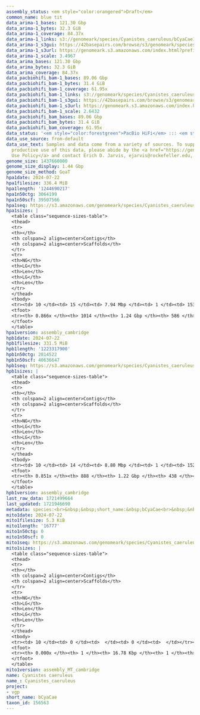 ```yaml
---
assembly_status: <em style="color:orangered">Draft</em>
common_name: blue tit
data_arima-1_bases: 121.30 Gbp
data_arima-1_bytes: 32.3 GiB
data_arima-1_coverage: 84.37x
data_arima-1_links: s3://genomeark/species/Cyanistes_caeruleus/bCyaCae1/genomic_data/arima/<br>
data_arima-1_s3gui: https://42basepairs.com/browse/s3/genomeark/species/Cyanistes_caeruleus/bCyaCae1/genomic_data/arima/
data_arima-1_s3url: https://genomeark.s3.amazonaws.com/index.html?prefix=species/Cyanistes_caeruleus/bCyaCae1/genomic_data/arima/
data_arima-1_scale: 3.4967
data_arima_bases: 121.30 Gbp
data_arima_bytes: 32.3 GiB
data_arima_coverage: 84.37x
data_pacbiohifi_bam-1_bases: 89.06 Gbp
data_pacbiohifi_bam-1_bytes: 31.4 GiB
data_pacbiohifi_bam-1_coverage: 61.95x
data_pacbiohifi_bam-1_links: s3://genomeark/species/Cyanistes_caeruleus/bCyaCae1/genomic_data/pacbio_hifi/<br>
data_pacbiohifi_bam-1_s3gui: https://42basepairs.com/browse/s3/genomeark/species/Cyanistes_caeruleus/bCyaCae1/genomic_data/pacbio_hifi/
data_pacbiohifi_bam-1_s3url: https://genomeark.s3.amazonaws.com/index.html?prefix=species/Cyanistes_caeruleus/bCyaCae1/genomic_data/pacbio_hifi/
data_pacbiohifi_bam-1_scale: 2.6432
data_pacbiohifi_bam_bases: 89.06 Gbp
data_pacbiohifi_bam_bytes: 31.4 GiB
data_pacbiohifi_bam_coverage: 61.95x
data_status: '<em style="color:forestgreen">PacBio HiFi</em> ::: <em style="color:forestgreen">Arima</em>'
data_use_source: from-default
data_use_text: Samples and data come from a variety of sources. To support fair and
  productive use of this data, please abide by the <a href="https://genome10k.soe.ucsc.edu/data-use-policies/">Data
  Use Policy</a> and contact Erich D. Jarvis, ejarvis@rockefeller.edu, with any questions.
genome_size: 1437660000
genome_size_display: 1.44 Gbp
genome_size_method: GoaT
hpa1date: 2024-07-22
hpa1filesize: 336.4 MiB
hpa1length: '1244690217'
hpa1n50ctg: 3064199
hpa1n50scf: 39507566
hpa1seq: https://s3.amazonaws.com/genomeark/species/Cyanistes_caeruleus/bCyaCae1/assembly_cambridge/bCyaCae1.hap1.asm.20240722.fasta.gz
hpa1sizes: |
  <table class="sequence-sizes-table">
  <thead>
  <tr>
  <th></th>
  <th colspan=2 align=center>Contigs</th>
  <th colspan=2 align=center>Scaffolds</th>
  </tr>
  <tr>
  <th>NG</th>
  <th>LG</th>
  <th>Len</th>
  <th>LG</th>
  <th>Len</th>
  </tr>
  </thead>
  <tbody>
  <tr><td> 10 </td><td> 15 </td><td> 7.94 Mbp </td><td> 1 </td><td> 153.05 Mbp </td></tr><tr><td> 20 </td><td> 36 </td><td> 6.14 Mbp </td><td> 3 </td><td> 114.30 Mbp </td></tr><tr><td> 30 </td><td> 62 </td><td> 4.96 Mbp </td><td> 4 </td><td> 80.20 Mbp </td></tr><tr><td> 40 </td><td> 95 </td><td> 3.91 Mbp </td><td> 6 </td><td> 74.86 Mbp </td></tr><tr style="background-color:#cccccc;"><td> 50 </td><td> 137 </td><td style="background-color:#88ff88;"> 3.06 Mbp </td><td> 8 </td><td style="background-color:#88ff88;"> 39.51 Mbp </td></tr><tr><td> 60 </td><td> 191 </td><td> 2.38 Mbp </td><td> 13 </td><td> 21.95 Mbp </td></tr><tr><td> 70 </td><td> 263 </td><td> 1.65 Mbp </td><td> 22 </td><td> 10.86 Mbp </td></tr><tr><td> 80 </td><td> 388 </td><td> 0.74 Mbp </td><td> 57 </td><td> 2.04 Mbp </td></tr><tr><td> 90 </td><td> 0 </td><td>  </td><td> 0 </td><td>  </td></tr><tr><td> 100 </td><td> 0 </td><td>  </td><td> 0 </td><td>  </td></tr></tbody>
  <tfoot>
  <tr><th> 0.866x </th><th> 1014 </th><th> 1.24 Gbp </th><th> 586 </th><th> 1.24 Gbp </th></tr>
  </tfoot>
  </table>
hpa1version: assembly_cambridge
hpb1date: 2024-07-22
hpb1filesize: 331.5 MiB
hpb1length: '1223317900'
hpb1n50ctg: 2814522
hpb1n50scf: 40636647
hpb1seq: https://s3.amazonaws.com/genomeark/species/Cyanistes_caeruleus/bCyaCae1/assembly_cambridge/bCyaCae1.hap2.asm.20240722.fasta.gz
hpb1sizes: |
  <table class="sequence-sizes-table">
  <thead>
  <tr>
  <th></th>
  <th colspan=2 align=center>Contigs</th>
  <th colspan=2 align=center>Scaffolds</th>
  </tr>
  <tr>
  <th>NG</th>
  <th>LG</th>
  <th>Len</th>
  <th>LG</th>
  <th>Len</th>
  </tr>
  </thead>
  <tbody>
  <tr><td> 10 </td><td> 14 </td><td> 8.80 Mbp </td><td> 1 </td><td> 152.96 Mbp </td></tr><tr><td> 20 </td><td> 35 </td><td> 6.16 Mbp </td><td> 3 </td><td> 115.45 Mbp </td></tr><tr><td> 30 </td><td> 61 </td><td> 4.93 Mbp </td><td> 4 </td><td> 79.59 Mbp </td></tr><tr><td> 40 </td><td> 96 </td><td> 3.41 Mbp </td><td> 6 </td><td> 72.71 Mbp </td></tr><tr style="background-color:#cccccc;"><td> 50 </td><td> 142 </td><td style="background-color:#88ff88;"> 2.81 Mbp </td><td> 8 </td><td style="background-color:#88ff88;"> 40.64 Mbp </td></tr><tr><td> 60 </td><td> 200 </td><td> 2.11 Mbp </td><td> 13 </td><td> 21.70 Mbp </td></tr><tr><td> 70 </td><td> 281 </td><td> 1.44 Mbp </td><td> 22 </td><td> 10.54 Mbp </td></tr><tr><td> 80 </td><td> 437 </td><td> 0.55 Mbp </td><td> 66 </td><td> 1.16 Mbp </td></tr><tr><td> 90 </td><td> 0 </td><td>  </td><td> 0 </td><td>  </td></tr><tr><td> 100 </td><td> 0 </td><td>  </td><td> 0 </td><td>  </td></tr></tbody>
  <tfoot>
  <tr><th> 0.851x </th><th> 888 </th><th> 1.22 Gbp </th><th> 438 </th><th> 1.22 Gbp </th></tr>
  </tfoot>
  </table>
hpb1version: assembly_cambridge
last_raw_data: 1721499664
last_updated: 1721946690
metadata: species:<br>&nbsp;&nbsp;short_name:&nbsp;bCyaCae<br>&nbsp;&nbsp;name:&nbsp;Cyanistes&nbsp;caeruleus<br>&nbsp;&nbsp;taxon_id:&nbsp;156563<br>&nbsp;&nbsp;common_name:&nbsp;blue&nbsp;tit<br>&nbsp;&nbsp;order:<br>&nbsp;&nbsp;&nbsp;&nbsp;name:&nbsp;Passeriformes<br>&nbsp;&nbsp;family:<br>&nbsp;&nbsp;&nbsp;&nbsp;name:&nbsp;Paridae<br>&nbsp;&nbsp;individuals:<br>&nbsp;&nbsp;&nbsp;&nbsp;-&nbsp;short_name:&nbsp;bCyaCae1<br>&nbsp;&nbsp;&nbsp;&nbsp;&nbsp;&nbsp;biosample_id:&nbsp;SAMEA115433025<br>&nbsp;&nbsp;&nbsp;&nbsp;&nbsp;&nbsp;sex:&nbsp;male<br>&nbsp;&nbsp;genome_size:&nbsp;1437660000<br>&nbsp;&nbsp;genome_size_method:&nbsp;GoaT<br>&nbsp;&nbsp;project:&nbsp;[&nbsp;vgp&nbsp;]<br>
mito1date: 2024-07-22
mito1filesize: 5.3 KiB
mito1length: '16777'
mito1n50ctg: 0
mito1n50scf: 0
mito1seq: https://s3.amazonaws.com/genomeark/species/Cyanistes_caeruleus/bCyaCae1/assembly_MT_cambridge/bCyaCae1.MT.20240722.fasta.gz
mito1sizes: |
  <table class="sequence-sizes-table">
  <thead>
  <tr>
  <th></th>
  <th colspan=2 align=center>Contigs</th>
  <th colspan=2 align=center>Scaffolds</th>
  </tr>
  <tr>
  <th>NG</th>
  <th>LG</th>
  <th>Len</th>
  <th>LG</th>
  <th>Len</th>
  </tr>
  </thead>
  <tbody>
  <tr><td> 10 </td><td> 0 </td><td>  </td><td> 0 </td><td>  </td></tr><tr><td> 20 </td><td> 0 </td><td>  </td><td> 0 </td><td>  </td></tr><tr><td> 30 </td><td> 0 </td><td>  </td><td> 0 </td><td>  </td></tr><tr><td> 40 </td><td> 0 </td><td>  </td><td> 0 </td><td>  </td></tr><tr style="background-color:#cccccc;"><td> 50 </td><td> 0 </td><td style="background-color:#ff8888;">  </td><td> 0 </td><td style="background-color:#ff8888;">  </td></tr><tr><td> 60 </td><td> 0 </td><td>  </td><td> 0 </td><td>  </td></tr><tr><td> 70 </td><td> 0 </td><td>  </td><td> 0 </td><td>  </td></tr><tr><td> 80 </td><td> 0 </td><td>  </td><td> 0 </td><td>  </td></tr><tr><td> 90 </td><td> 0 </td><td>  </td><td> 0 </td><td>  </td></tr><tr><td> 100 </td><td> 0 </td><td>  </td><td> 0 </td><td>  </td></tr></tbody>
  <tfoot>
  <tr><th> 0.000x </th><th> 1 </th><th> 16.78 Kbp </th><th> 1 </th><th> 16.78 Kbp </th></tr>
  </tfoot>
  </table>
mito1version: assembly_MT_cambridge
name: Cyanistes caeruleus
name_: Cyanistes_caeruleus
project:
- vgp
short_name: bCyaCae
taxon_id: 156563
---
```

